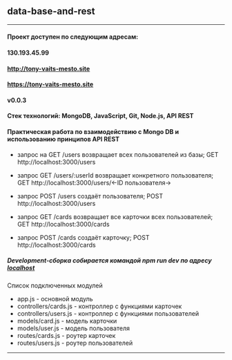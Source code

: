 ## data-base-and-rest
____

#### Проект доступен по следующим адресам:
#### 130.193.45.99
#### http://tony-vaits-mesto.site
#### https://tony-vaits-mesto.site

#### v0.0.3

#### Стек технологий: MongoDB, JavaScript, Git, Node.js, API REST


#### Практическая работа по взаимодействию с Mongo DB и использованию принципов API REST

* запрос на GET /users возвращает всех пользователей из базы;
  GET http://localhost:3000/users

* запрос GET /users/:userId возвращает конкретного пользователя;
  GET http://localhost:3000/users/<-ID пользователя->

* запрос POST /users создаёт пользователя;
  POST http://localhost:3000/users

* запрос GET /cards возвращает все карточки всех пользователей;
  GET http://localhost:3000/cards
  
* запрос POST /cards создаёт карточку;
  POST http://localhost:3000/cards

##### Development-сборка собирается командой npm run dev по адресу [localhost](http://localhost:3000/)


Список подключенных модулей 

 * app.js - основной модуль  
 * controllers/cards.js - контроллер с функциями карточек  
 * controllers/users.js - контроллер с функциями пользователей  
 * models/card.js - модель карточки  
 * models/user.js - модель пользователя  
 * routes/cards.js - роутер карточек  
 * routes/users.js - роутер пользователей  

__________________
